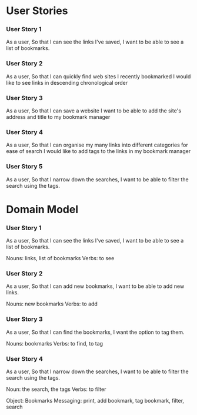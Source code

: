 # User Stories

### User Story 1
As a user,
So that I can see the links I've saved,
I want to be able to see a list of bookmarks.

### User Story 2

As a user,
So that I can quickly find web sites I recently bookmarked
I would like to see links in descending chronological order

### User Story 3

As a user,
So that I can save a website
I want to be able to add the site's address and title to my bookmark manager

### User Story 4

As a user,
So that I can organise my many links into different categories for ease of search
I would like to add tags to the links in my bookmark manager

### User Story 5
As a user,
So that I narrow down the searches,
I want to be able to filter the search using the tags.

# Domain Model

### User Story 1
As a user,
So that I can see the links I've saved,
I want to be able to see a list of bookmarks.

Nouns: links, list of bookmarks
Verbs: to see

### User Story 2

As a user,
So that I can add new bookmarks,
I want to be able to add new links.

Nouns: new bookmarks
Verbs: to add

### User Story 3

As a user,
So that I can find the bookmarks,
I want the option to tag them.

Nouns: bookmarks
Verbs: to find, to tag

### User Story 4
As a user,
So that I narrow down the searches,
I want to be able to filter the search using the tags.

Noun: the search, the tags
Verbs: to filter

Object: Bookmarks
Messaging: print, add bookmark, tag bookmark, filter, search
